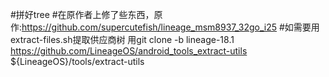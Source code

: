 #拼好tree
#在原作者上修了些东西，原作:https://github.com/supercutefish/lineage_msm8937_32go_i25
#如需要用extract-files.sh提取供应商树 用git clone -b lineage-18.1 https://github.com/LineageOS/android_tools_extract-utils ${LineageOS}/tools/extract-utils

